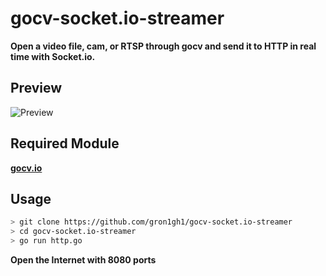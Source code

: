 # gocv-socket.io-streamer
**Open a video file, cam, or RTSP through gocv and send it to HTTP in real time with Socket.io.**

## Preview
![Preview](https://github.com/gron1gh1/gocv-socket.io-streamer/blob/master/preview.gif)

## Required Module
**[gocv.io](https://gocv.io/getting-started/)**

## Usage
```sh
> git clone https://github.com/gron1gh1/gocv-socket.io-streamer
> cd gocv-socket.io-streamer
> go run http.go
```
**Open the Internet with 8080 ports**
